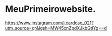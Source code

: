 # MeuPrimeirowebsite.

https://www.instagram.com/j.cardoso_021?utm_source=qr&igsh=MW45cnZpdXJkbGtlYg==d
